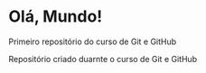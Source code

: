 # Olá, Mundo!
 Primeiro repositório do curso de Git e GitHub

 Repositório criado duarnte o curso de Git e GitHub
